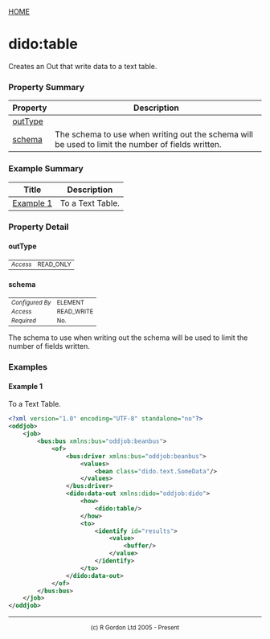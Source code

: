 [HOME](../../README.md)
# dido:table

Creates an Out that write data to a text table.

### Property Summary

| Property | Description |
| -------- | ----------- |
| [outType](#propertyoutType) |  | 
| [schema](#propertyschema) | The schema to use when writing out the schema will be used to limit the number of fields written. | 


### Example Summary

| Title | Description |
| ----- | ----------- |
| [Example 1](#example1) | To a Text Table. |


### Property Detail
#### outType <a name="propertyoutType"></a>

<table style='font-size:smaller'>
      <tr><td><i>Access</i></td><td>READ_ONLY</td></tr>
</table>



#### schema <a name="propertyschema"></a>

<table style='font-size:smaller'>
      <tr><td><i>Configured By</i></td><td>ELEMENT</td></tr>
      <tr><td><i>Access</i></td><td>READ_WRITE</td></tr>
      <tr><td><i>Required</i></td><td>No.</td></tr>
</table>

The schema to use when writing out the schema will be used to limit the number
of fields written.


### Examples
#### Example 1 <a name="example1"></a>

To a Text Table.
```xml
<?xml version="1.0" encoding="UTF-8" standalone="no"?>
<oddjob>
    <job>
        <bus:bus xmlns:bus="oddjob:beanbus">
            <of>
                <bus:driver xmlns:bus="oddjob:beanbus">
                    <values>
                        <bean class="dido.text.SomeData"/>
                    </values>
                </bus:driver>
                <dido:data-out xmlns:dido="oddjob:dido">
                    <how>
                        <dido:table/>
                    </how>
                    <to>
                        <identify id="results">
                            <value>
                                <buffer/>
                            </value>
                        </identify>
                    </to>
                </dido:data-out>
            </of>
        </bus:bus>
    </job>
</oddjob>
```



-----------------------

<div style='font-size: smaller; text-align: center;'>(c) R Gordon Ltd 2005 - Present</div>
